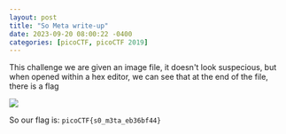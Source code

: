 ```yaml
---
layout: post
title: "So Meta write-up"
date: 2023-09-20 08:00:22 -0400
categories: [picoCTF, picoCTF 2019]
---
```


This challenge we are given an image file, it doesn't look suspecious, but when
opened within a hex editor, we can see that at the end of the file, there is a flag

![](https://i.imgur.com/goTr3X6.png)

So our flag is: `picoCTF{s0_m3ta_eb36bf44}`
